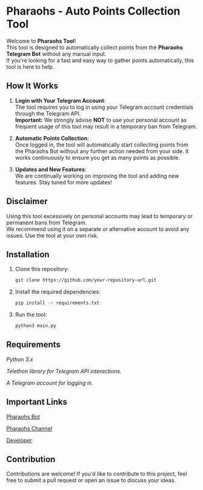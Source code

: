 # Pharaohs - Auto Points Collection Tool

Welcome to **Pharaohs Tool**!  
This tool is designed to automatically collect points from the **Pharaohs Telegram Bot** without any manual input.  
If you're looking for a fast and easy way to gather points automatically, this tool is here to help.

## How It Works

1. **Login with Your Telegram Account**:  
   The tool requires you to log in using your Telegram account credentials through the Telegram API.  
   **Important:** We strongly advise **NOT** to use your personal account as frequent usage of this tool may result in a temporary ban from Telegram.

2. **Automatic Points Collection**:  
   Once logged in, the tool will automatically start collecting points from the Pharaohs Bot without any further action needed from your side. It works continuously to ensure you get as many points as possible.

3. **Updates and New Features**:  
   We are continually working on improving the tool and adding new features. Stay tuned for more updates!

## Disclaimer

Using this tool excessively on personal accounts may lead to temporary or permanent bans from Telegram.  
We recommend using it on a separate or alternative account to avoid any issues. Use the tool at your own risk.

## Installation

1. Clone this repository:
   ```bash
   git clone https://github.com/your-repository-url.git
   ```
2. Install the required dependencies:
   ```bash
   pip install -r requirements.txt
   ```
3. Run the tool:
   ```bash
   python3 main.py
   ```



## Requirements

*Python 3.x*

*Telethon library for Telegram API interactions.*

*A Telegram account for logging in.*


## Important Links

[Pharaohs Bot](https://t.me/JJ3BOT)

[Pharaohs Channel](https://t.me/VBEBV)

[Developer](https://t.me/RReRe)


## Contribution

Contributions are welcome!
If you'd like to contribute to this project, feel free to submit a pull request or open an issue to discuss your ideas.
